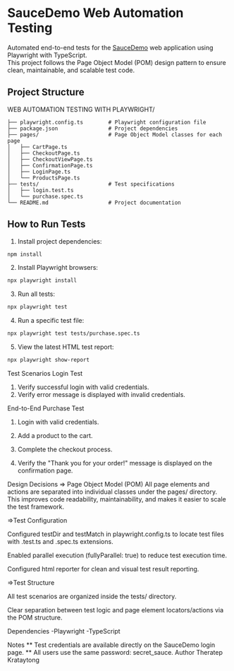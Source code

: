 # SauceDemo Web Automation Testing

Automated end-to-end tests for the [SauceDemo](https://www.saucedemo.com/) web application using Playwright with TypeScript.  
This project follows the Page Object Model (POM) design pattern to ensure clean, maintainable, and scalable test code.

## Project Structure

WEB AUTOMATION TESTING WITH PLAYWRIGHT/
```
├── playwright.config.ts        # Playwright configuration file
├── package.json                # Project dependencies
├── pages/                      # Page Object Model classes for each page
│   ├── CartPage.ts
│   ├── CheckoutPage.ts
│   ├── CheckoutViewPage.ts
│   ├── ConfirmationPage.ts
│   ├── LoginPage.ts
│   └── ProductsPage.ts
├── tests/                      # Test specifications
│   ├── login.test.ts
│   └── purchase.spec.ts
└── README.md                   # Project documentation
```

## How to Run Tests

1. Install project dependencies:
```bash
npm install
```
2. Install Playwright browsers:
```bash
npx playwright install
```
3. Run all tests:
```bash
npx playwright test
```
4. Run a specific test file:
```bash
npx playwright test tests/purchase.spec.ts
```
5. View the latest HTML test report:
```bash
npx playwright show-report
```

Test Scenarios
Login Test
1. Verify successful login with valid credentials.
2. Verify error message is displayed with invalid credentials.

End-to-End Purchase Test
1. Login with valid credentials.

2. Add a product to the cart.

3. Complete the checkout process.

4. Verify the "Thank you for your order!" message is displayed on the confirmation page.

Design Decisions
=> Page Object Model (POM)
All page elements and actions are separated into individual classes under the pages/ directory.
This improves code readability, maintainability, and makes it easier to scale the test framework.

=>Test Configuration

Configured testDir and testMatch in playwright.config.ts to locate test files with .test.ts and .spec.ts extensions.

Enabled parallel execution (fullyParallel: true) to reduce test execution time.

Configured html reporter for clean and visual test result reporting.

=>Test Structure

All test scenarios are organized inside the tests/ directory.

Clear separation between test logic and page element locators/actions via the POM structure.

Dependencies
-Playwright
-TypeScript

Notes
** Test credentials are available directly on the SauceDemo login page.
** All users use the same password: secret_sauce.
Author
Theratep Krataytong
